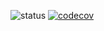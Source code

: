 ![status](https://github.com/abbi-gaurav/ci-cd-kyma-functions/workflows/status/badge.svg)
[![codecov](https://codecov.io/gh/abbi-gaurav/ci-cd-kyma-functions/branch/main/graph/badge.svg?token=TYYQSBARQS)](https://codecov.io/gh/abbi-gaurav/ci-cd-kyma-functions)
